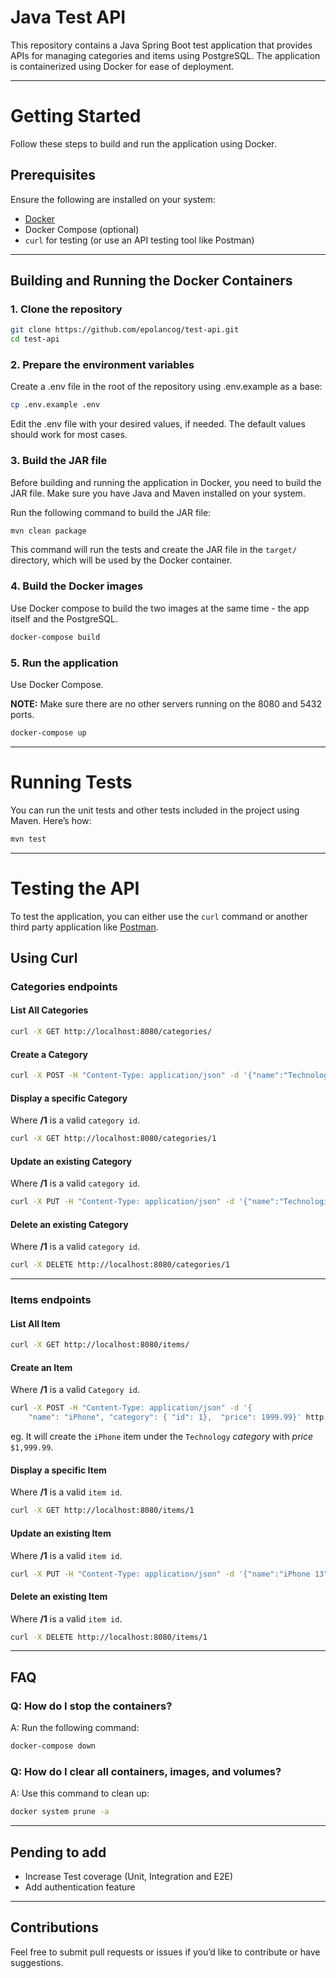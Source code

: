 # Java Test API

This repository contains a Java Spring Boot test application that provides APIs for managing categories and items using PostgreSQL. The application is containerized using Docker for ease of deployment.

---

# Getting Started

Follow these steps to build and run the application using Docker.

## Prerequisites
Ensure the following are installed on your system:
- [Docker](https://www.docker.com/)
- Docker Compose (optional)
- `curl` for testing (or use an API testing tool like Postman)

---

## Building and Running the Docker Containers

### 1. Clone the repository
```bash
git clone https://github.com/epolancog/test-api.git
cd test-api
```

### 2. Prepare the environment variables

Create a .env file in the root of the repository using .env.example as a base:
```bash
cp .env.example .env
```
Edit the .env file with your desired values, if needed. The default values should work for most cases.

### 3. Build the JAR file

Before building and running the application in Docker, you need to build the JAR file. Make sure you have Java and Maven installed on your system.

Run the following command to build the JAR file:

```bash
mvn clean package
```
This command will run the tests and create the JAR file in the `target/` directory, which will be used by the Docker container.

### 4. Build the Docker images

Use Docker compose to build the two images at the same time - the app itself and the PostgreSQL.

```bash
docker-compose build
```


### 5. Run the application

Use Docker Compose.

**NOTE:** Make sure there are no other servers running on the 8080 and 5432 ports.

```bash
docker-compose up
```

---
# Running Tests

You can run the unit tests and other tests included in the project using Maven. Here’s how:

```bash
mvn test
```


---
# Testing the API

To test the application, you can either use the `curl` command or another third party application like [Postman](https://www.postman.com/).

## Using Curl

### Categories endpoints

#### List All Categories
```bash
curl -X GET http://localhost:8080/categories/
```

#### Create a Category
```bash
curl -X POST -H "Content-Type: application/json" -d '{"name":"Technology"}' http://localhost:8080/categories/
```

#### Display a specific Category
Where **/1** is a valid `category id`.
```bash
curl -X GET http://localhost:8080/categories/1
```

#### Update an existing Category
Where **/1** is a valid `category id`.
```bash
curl -X PUT -H "Content-Type: application/json" -d '{"name":"Technologies"}' http://localhost:8080/categories/1
```

#### Delete an existing Category
Where **/1** is a valid `category id`.
```bash
curl -X DELETE http://localhost:8080/categories/1
```

---

### Items endpoints

#### List All Item
```bash
curl -X GET http://localhost:8080/items/
```

#### Create an Item
Where **/1** is a valid `Category id`.
```bash
curl -X POST -H "Content-Type: application/json" -d '{
	"name": "iPhone", "category": { "id": 1},  "price": 1999.99}' http://localhost:8080/items/
```
eg. It will create the `iPhone` item under the `Technology` *category* with *price* `$1,999.99`.

#### Display a specific Item
Where **/1** is a valid `item id`.
```bash
curl -X GET http://localhost:8080/items/1
```

#### Update an existing Item
Where **/1** is a valid `item id`.
```bash
curl -X PUT -H "Content-Type: application/json" -d '{"name":"iPhone 13"}' http://localhost:8080/items/1
```

#### Delete an existing Item
Where **/1** is a valid `item id`.
```bash
curl -X DELETE http://localhost:8080/items/1
```

---

## FAQ

### Q: How do I stop the containers?
A: Run the following command:
```bash
docker-compose down
```

### Q: How do I clear all containers, images, and volumes?
A: Use this command to clean up:
```bash
docker system prune -a
```

---

## Pending to add
* Increase Test coverage (Unit, Integration and E2E)
* Add authentication feature

---

## Contributions

Feel free to submit pull requests or issues if you’d like to contribute or have suggestions.
